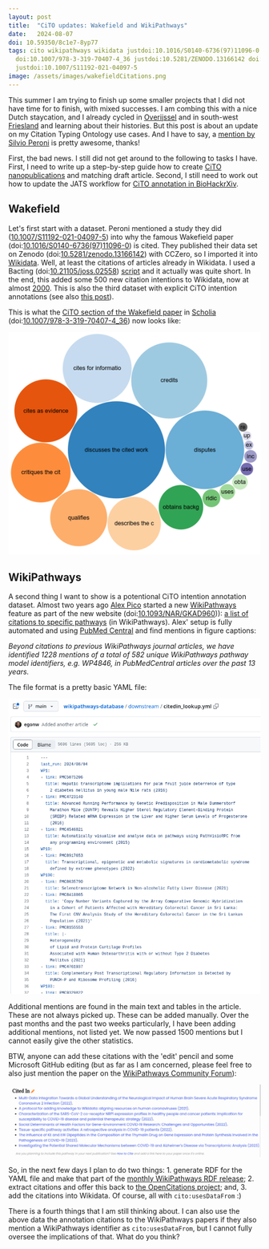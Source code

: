 ```yaml
---
layout: post
title:  "CiTO updates: Wakefield and WikiPathways"
date:   2024-08-07
doi: 10.59350/8c1e7-8yp77
tags: cito wikipathways wikidata justdoi:10.1016/S0140-6736(97)11096-0 doi:10.21105/JOSS.02558
  doi:10.1007/978-3-319-70407-4_36 justdoi:10.5281/ZENODO.13166142 doi:10.1093/NAR/GKAD960
  justdoi:10.1007/S11192-021-04097-5
image: /assets/images/wakefieldCitations.png
---
```


This summer I am trying to finish up some smaller projects that I did not have time for to finish, with
mixed successes. I am combing this with a nice Dutch staycation, and I already cycled in
[Overijssel](https://en.wikipedia.org/wiki/Overijssel) and in south-west [Friesland](https://en.wikipedia.org/wiki/Friesland)
and learning about their histories.
But this post is about an update on my Citation Typing Ontology use cases. And I have to say,
a [mention by Silvio Peroni](https://www.youtube.com/watch?v=1kD7jkyDr3s) is pretty awesome, thanks!

First, the bad news. I still did not get around to the following to tasks I have. First, I need to write up a
step-by-step guide how to create [CiTO nanopublications](https://chem-bla-ics.linkedchemistry.info/2024/04/02/open-science-retreat-2.html)
and matching draft article. Second, I still need to work out how to update the JATS workflow for
[CiTO annotation in BioHackrXiv](https://chem-bla-ics.linkedchemistry.info/2021/11/15/biohackathon-europe-2021-1-cito.html).

## Wakefield

Let's first start with a dataset. Peroni mentioned a study they did ([10.1007/S11192-021-04097-5](https://doi.org/10.1007/S11192-021-04097-5))
into why the famous Wakefield paper
(doi:[10.1016/S0140-6736(97)11096-0](https://doi.org/10.1016/S0140-6736(97)11096-0)) is cited. They published
their data set on Zenodo (doi:[10.5281/zenodo.13166142](https://doi.org/10.5281/zenodo.13166142)) with CCZero,
so I imported it into [Wikidata](https://wikidata.org/). Well, at least the citations
of articles already in Wikidata. I used a Bacting (doi:[10.21105/joss.02558](https://doi.org/10.21105/joss.02558))
[script](https://gist.github.com/egonw/379c72a49517716712b70bdee0d845ce) and it actually was quite short.
In the end, this added some 500 new citation intentions to Wikidata, now at almost [2000](https://scholia.toolforge.org/cito/).
This is also the third dataset with explicit CiTO intention annotations (see also
[this post](https://chem-bla-ics.linkedchemistry.info/2023/04/02/cito-updates-4-annotations-in-datasets.html)).

This is what the [CiTO section of the Wakefield paper](https://scholia.toolforge.org/work/Q28264479#cito-incoming)
in [Scholia](https://scholia.toolforge.org/) (doi:[10.1007/978-3-319-70407-4_36](https://doi.org/10.1007/978-3-319-70407-4_36))
now looks like:

![](/assets/images/wakefieldCitations.png)

## WikiPathways

A second thing I want to show is a potentional CiTO intention annotation dataset. Almost two years ago
[Alex Pico](https://qoto.org/@xanderpico) started a new [WikiPathways](https://wikipathways.org/)
feature as part of the new website (doi:[10.1093/NAR/GKAD960](https://doi.org/10.1093/NAR/GKAD960))):
[a list of citations to specific pathways](https://github.com/wikipathways/wikipathways-database/commit/97f7df0057d312f0c332a9ff290c11684bf252d5)
(in WikiPathways). Alex' setup is fully automated and using [PubMed Central](https://www.ncbi.nlm.nih.gov/pmc/)
and find mentions in figure captions:

*Beyond citations to previous WikiPathways journal articles, we have identified 1228 mentions of a total of 582
unique WikiPathways pathway model identifiers, e.g. WP4846, in PubMedCentral articles over the past 13 years.*

The file format is a pretty basic YAML file:

![](/assets/images/citedin_yaml.png)

Additional mentions are found in the main text and tables in the article. These are not always picked up.
These can be added manually. Over the past months and the past two weeks particularly, I have been adding
additional mentions, not listed yet. We now passed 1500 mentions but I cannot easily give the other
statistics.

BTW, anyone can add these citations with the 'edit' pencil and some Microsoft GitHub editing (but
as far as I am concerned, please feel free to also just mention the paper on the
[WikiPathways Community Forum](https://github.com/wikipathways/wikipathways-help/discussions)):

![](/assets/images/citedin_website.png)

So, in the next few days I plan to do two things: 1. generate RDF for the YAML file and make that part of the
[monthly WikiPathways RDF release](https://data.wikipathways.org/current/rdf/); 2. extract citations and
offer this back to [the OpenCitations project](https://opencitations.net/); and, 3. add the citations
into Wikidata. Of course, all with `cito:usesDataFrom` :)

There is a fourth things that I am still thinking about. I can also use the above data the annotation
citations to the WikiPathways papers if they also mention a WikiPathways identifier as `cito:usesDataFrom`,
but I cannot fully oversee the implications of that. What do you think?
